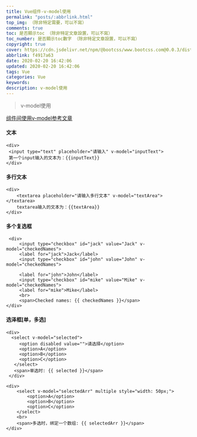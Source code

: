 ```yaml
---
title: Vue组件-v-model使用
permalink: "posts/:abbrlink.html"
top_img: （除非特定需要，可以不寫）
comments: true
toc: 是否顯示toc （除非特定文章設置，可以不寫）
toc_number: 是否顯示toc數字 （除非特定文章設置，可以不寫）
copyright: true
cover: https://cdn.jsdelivr.net/npm/@bootcss/www.bootcss.com@0.0.3/dist/img/vuejs.png
abbrlink: f4917a63
date: 2020-02-20 16:42:06
updated: 2020-02-20 16:42:06
tags: Vue
categories: Vue
keywords:
description: v-model使用
---
```


<meta name="referrer" content="never">
<blockquote class="blockquote-center">v-model使用</blockquote>

[组件间使用v-model参考文章](https://segmentfault.com/a/1190000010744545)

#### 文本

```
<div>
 <input type="text" placeholder="请输入" v-model="inputText">
 第一个input输入的文本为：{{inputText}}
</div>
```

#### 多行文本

```
<div>
    <textarea placeholder="请输入多行文本" v-model="textArea"></textarea>
    textarea输入的文本为：{{textArea}}
</div>
```

#### 多个复选框

```
 <div>
     <input type="checkbox" id="jack" value="Jack" v-model="checkedNames">
     <label for="jack">Jack</label>
     <input type="checkbox" id="john" value="John" v-model="checkedNames">

     <label for="john">John</label>
     <input type="checkbox" id="mike" value="Mike" v-model="checkedNames">
     <label for="mike">Mike</label>
     <br>
     <span>Checked names: {{ checkedNames }}</span>
</div>
```

#### 选泽框[单，多选]

```
<div>
  <select v-model="selected">
     <option disabled value="">请选择</option>
     <option>A</option>
     <option>B</option>
     <option>C</option>
   </select>
   <span>单选时: {{ selected }}</span>
 </div>

<div>
    <select v-model="selectedArr" multiple style="width: 50px;">
        <option>A</option>
        <option>B</option>
        <option>C</option>
    </select>
    <br>
    <span>多选时，绑定一个数组: {{ selectedArr }}</span>
</div>
```
